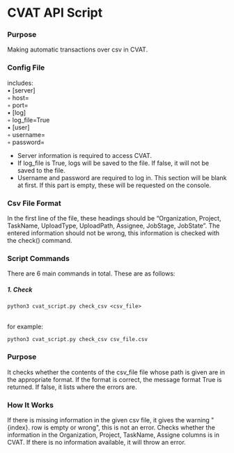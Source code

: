# CVAT API Script


### Purpose
Making automatic transactions over csv in CVAT.


### Config File
includes: </br>
•	[server] </br>
    ◦	host= </br>
    ◦	port= </br>
•	[log] </br>
    ◦	log_file=True </br>
•	[user] </br>
    ◦	username= </br>
    ◦	password= </br>

* Server information is required to access CVAT.
* If log_file is True, logs will be saved to the file. If false, it will not be saved to the file.
* Username and password are required to log in. This section will be blank at first. If this part is empty, these will be requested on the console.


### Csv File Format
In the first line of the file, these headings should be “Organization, Project, TaskName, UploadType, UploadPath, Assignee, JobStage, JobState”. The entered information should not be wrong, this information is checked with the check() command.


### Script Commands
There are 6 main commands in total. These are as follows:


##### 1.	 Check
```shell
python3 cvat_script.py check_csv <csv_file>
```
</br>for example:</br>
```shell
python3 cvat_script.py check_csv csv_file.csv
```

<h3>Purpose</h3> It checks whether the contents of the csv_file file whose path is given are in the appropriate format. If the format is correct, the message format True is returned. If false, it lists where the errors are.
<h3>How It Works</h3> If there is missing information in the given csv file, it gives the warning "{index}. row is empty or wrong", this is not an error. Checks whether the information in the Organization, Project, TaskName, Assigne columns is in CVAT. If there is no information available, it will throw an error.

